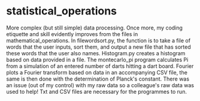 # statistical_operations
More complex (but still simple) data processing. Once more, my coding etiquette and skill evidently improves from the files in mathematical_operations. In filewordsort.py, the function is to take a file of words that the user inputs, sort them, and output a new file that has sorted these words that the user also names.
Histogram.py creates a histogram based on data provided in a file. The montecarlo_pi program calculates Pi from a simulation of an entered number of darts hitting a dart board.
Fourier plots a Fourier transform based on data in an accompanying CSV file, the same is then done with the determination of Planck's constant. There was an issue (out of my control) with my raw data so a colleague's raw data was used to help!
Txt and CSV files are necessary for the programmes to run.
